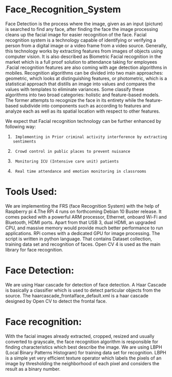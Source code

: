 # Face_Recognition_System

 Face Detection is the process where the image, given as an input (picture) is searched to find any face, after finding the face the image processing cleans up the facial image for easier recognition of the face.
Facial recognition system is a technology capable of identifying or verifying a person from a digital image or a video frame from a video source. Generally, this technology works by extracting features from images of objects using computer vision.
It is also described as Biometric Facial recognition in the market which is a full proof solution to attendance taking for employees .Facial recognition features are also coming with age detection algorithms in mobiles. Recognition algorithms can be divided into two main approaches: geometric, which looks at distinguishing features, or photometric, which is a statistical approach that distills an image into values and compares the values with templates to eliminate variances. Some classify these algorithms into two broad categories: holistic and feature-based models. The former attempts to recognize the face in its entirety while the feature-based subdivide into components such as according to features and analyze each as well as its spatial location with respect to other features.
 
We expect that Facial recognition technology can be further enhanced by following way:
1.  	Implementing in Prior criminal activity interference by extracting sentiments
2.  	Crowd control in public places to prevent nuisance
3.  	Monitoring ICU (Intensive care unit) patients
4.  	Real time attendance and emotion monitoring in classrooms
# Tools Used:
We are implementing the FRS (face Recognition System) with the help of Raspberry pi 4.The RPi 4 runs on forthcoming Debian 10 Buster release. It comes packed with a powerful ARM processor, Ethernet, onboard Wi-Fi and Bluetooth, HDMI ports. Apart from that USB 3, dual HDMI, an upgraded CPU, and massive memory would provide much better performance to run applications. RPi comes with a dedicated GPU for image processing.
The script is written in python language. That contains Dataset collection, training data set and recognition of faces. Open CV 4 is used as the main library for face recognition. 
# Face Detection:  
We are using Haar cascade for detection of face detection. A Haar Cascade is basically a classifier which is used to detect particular objects from the source. The haarcascade_frontalface_default.xml is a haar cascade designed by Open CV to detect the frontal face.
# Face recognition:   
With the facial images already extracted, cropped, resized and usually converted to grayscale, the face recognition algorithm is responsible for finding characteristics which best describe the image.
We are using LBPH (Local Binary Patterns Histogram) for training data set for recognition. LBPH is a simple yet very efficient texture operator which labels the pixels of an image by thresholding the neighborhood of each pixel and considers the result as a binary number.
